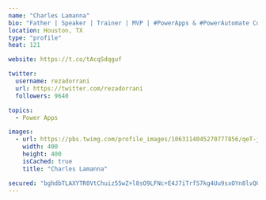 ```yaml
---
name: "Charles Lamanna"
bio: "Father | Speaker | Trainer | MVP | #PowerApps & #PowerAutomate Community Super User | YouTuber Right-pointing triangle http://youtube.com/c/rezadorrani | Learn - Share - Clockwise rightwards and leftwards open circle arrows"
location: Houston, TX
type: "profile"
heat: 121

website: https://t.co/tAcqSdqguf

twitter:
  username: rezadorrani
  url: https://twitter.com/rezadorrani
  followers: 9640

topics:
  - Power Apps

images:
  - url: https://pbs.twimg.com/profile_images/1063114045270777856/qeT-jpWr_400x400.jpg
    width: 400
    height: 400
    isCached: true
    title: "Charles Lamanna"

secured: "bghdbTLAXYTR0VtChuiz55wZ+l8sO9LFNc+E4J7iTrfS7kg4Uu9sxOYn8lvQ0/LO3IM4ixLTh2XKTtG66tAbDOZM1oCnrJTygU4DSw39Sb9lxnajGhsdUz4jP0sGJxp4TYuF1e/GK1+NfoQNklXAZr17Ehk29jd8glt7Z6Cmvr7KG2BRvr71JxsKj47bD5OC/3EgyqSvnYjSxgXaiMpZR2KalaIFA2sQRlk2P+RXxlG8SzXxesG3yof37Vsi9U1jDST7ILuFa80DV6OZeeoqi5v4HByPyxqANPTW5I4JniW9pFKK7MmnjN90iY/LPCglZb31sh8xc4KB10v1LXxvOWeqmpqIC26gINXlyJWly0bII1IyCDlYLtWXqwtuijzOe4YDK5YVDGNnzmMNxeglOjRLd6Mg/yVjzJtgTP+CAoY=;k1uUSVfT1NsHmllJXHWzTw=="
---
```


